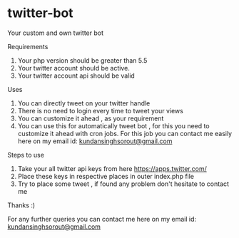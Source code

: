 # twitter-bot
Your custom and own twitter bot

Requirements
1. Your php version should be greater than 5.5
2. Your twitter account should be active.
3. Your twitter account api should be valid

Uses
1. You can directly tweet on your twitter handle
2. There is no need to login every time to tweet your views
3. You can customize it ahead , as your requirement
4. You can use this for automatically tweet bot , for this you need to customize it ahead with cron jobs. For this job you can contact me easily here on my email id:  kundansinghsorout@gmail.com

Steps to use
1. Take your all twitter api keys from here https://apps.twitter.com/
2. Place these keys in respective places in outer index.php file
3. Try to place some tweet , if found any problem don't hesitate to contact me



Thanks :)

For any further queries you can contact me here on my email id:  kundansinghsorout@gmail.com
